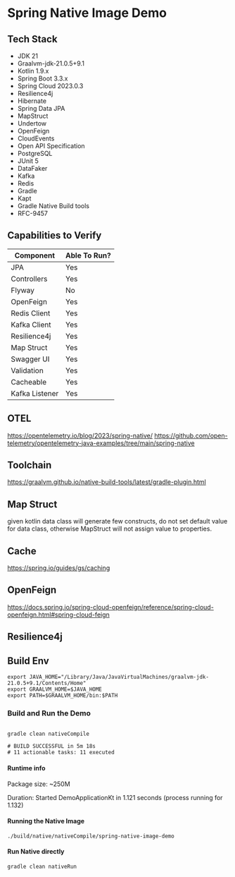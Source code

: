 # Spring Native Image Demo

## Tech Stack

- JDK 21
- Graalvm-jdk-21.0.5+9.1
- Kotlin 1.9.x
- Spring Boot 3.3.x
- Spring Cloud 2023.0.3
- Resilience4j
- Hibernate
- Spring Data JPA
- MapStruct
- Undertow
- OpenFeign
- CloudEvents
- Open API Specification
- PostgreSQL
- JUnit 5
- DataFaker
- Kafka
- Redis
- Gradle
- Kapt
- Gradle Native Build tools
- RFC-9457 

## Capabilities to Verify

| Component      | Able To Run? |
|----------------|--------------|
| JPA            | Yes          |
| Controllers    | Yes          |
| Flyway         | No           |
| OpenFeign      | Yes          |
| Redis Client   | Yes          |
| Kafka Client   | Yes          |
| Resilience4j   | Yes          |
| Map Struct     | Yes          |
| Swagger UI     | Yes          |
| Validation     | Yes          |
| Cacheable      | Yes          |
| Kafka Listener | Yes          |


## OTEL

https://opentelemetry.io/blog/2023/spring-native/
https://github.com/open-telemetry/opentelemetry-java-examples/tree/main/spring-native

## Toolchain

https://graalvm.github.io/native-build-tools/latest/gradle-plugin.html

## Map Struct

given kotlin data class will generate few constructs, 
do not set default value for data class, otherwise MapStruct will not assign value to properties.

## Cache

https://spring.io/guides/gs/caching

## OpenFeign

https://docs.spring.io/spring-cloud-openfeign/reference/spring-cloud-openfeign.html#spring-cloud-feign

## Resilience4j



## Build Env

```shell
export JAVA_HOME="/Library/Java/JavaVirtualMachines/graalvm-jdk-21.0.5+9.1/Contents/Home"
export GRAALVM_HOME=$JAVA_HOME
export PATH=$GRAALVM_HOME/bin:$PATH
```

### Build and Run the Demo

```shell

gradle clean nativeCompile

# BUILD SUCCESSFUL in 5m 18s
# 11 actionable tasks: 11 executed

```

#### Runtime info

Package size: ~250M

Duration: Started DemoApplicationKt in 1.121 seconds (process running for 1.132)

#### Running the Native Image

```shell
./build/native/nativeCompile/spring-native-image-demo
```

#### Run Native directly

```shell
gradle clean nativeRun
```




